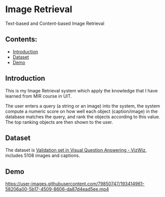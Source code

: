 # Image Retrieval
Text-based and Content-based Image Retrieval

## Contents:
- [Introduction](#introduction)
- [Dataset](#dataset)
- [Demo](#demo)

## Introduction
This is my Image Retrieval system which apply the knowledge that I have learned from MIR course in UIT.

The user enters a query (a string or an image) into the system, the system compute a numeric score on how well each object (caption/image) in the database matches the query, and rank the objects according to this value. The top ranking objects are then shown to the user.


## Dataset
The dataset is [Validation set in Visual Question Answering - VizWiz](https://vizwiz.org/tasks-and-datasets/vqa/), includes 5108 images and captions.

## Demo

https://user-images.githubusercontent.com/79850747/193414961-58206a00-5b17-4509-8606-da87d4ead5ee.mp4


